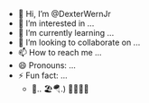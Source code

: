 - 👋 Hi, I’m @DexterWernJr
- 👀 I’m interested in ...
- 🌱 I’m currently learning ...
- 💞️ I’m looking to collaborate on ...
- 📫 How to reach me ...
- 😄 Pronouns: ...
- ⚡ Fun fact: ...
    -  🐜.. 🏖️🪂.) 🫧🧋📙🗽
    <!--- ðG @ JARED. Kearney.. • *.
DexterWernJr/DexterWernJr is a ✨ special ✨ repository because its `README.md` (this file) appears on your GitHub profile.
You can click the Preview link to take a look at your changes.
    --->
--->
